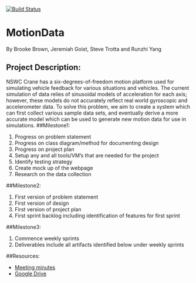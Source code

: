 [![Build Status](https://travis-ci.com/goistjt/MotionData.svg?token=MFyro9vzyExsWPEjugtV&branch=master)](https://travis-ci.com/goistjt/MotionData)
# MotionData
By Brooke Brown, Jeremiah Goist, Steve Trotta and Runzhi Yang
## Project Description:
NSWC Crane has a six-degrees-of-freedom motion platform used for simulating vehicle feedback for various situations and vehicles. The current simulation of data relies of sinusoidal models of acceleration for each axis; however, these models do not accurately reflect real world gyroscopic and accelerometer data. To solve this problem, we aim to create a system which can first collect various sample data sets, and eventually derive a more accurate model which can be used to generate new motion data for use in simulations.
##Milestone1:
  1.	Progress on problem statement
  2.	Progress on class diagram/method for documenting design
  3.	Progress on project plan
  4.	Setup any and all tools/VM’s that are needed for the project
  5.	Identify testing strategy
  6.	Create mock up of the webpage
  7.	Research on the data collection
  	
##Milestone2:
  1.	First version of problem statement
  2.	First version of design
  3.	First version of project plan
  4.	First sprint backlog including identification of features for first sprint
  
##Milestone3:
  1.	Commence weekly sprints
  2.	Deliverables include all artifacts identified below under weekly sprints


##Resources:
- [Meeting minutes](https://docs.google.com/document/d/1QG2Vc7Fuq_-LPjUG3eRwiL3g6tIQKHReexd1JDyUs9I/edit?usp=sharing)
- [Google Drive](https://drive.google.com/open?id=0By5ol31z4l_lSFdoVHB6UHpsQ0U)
